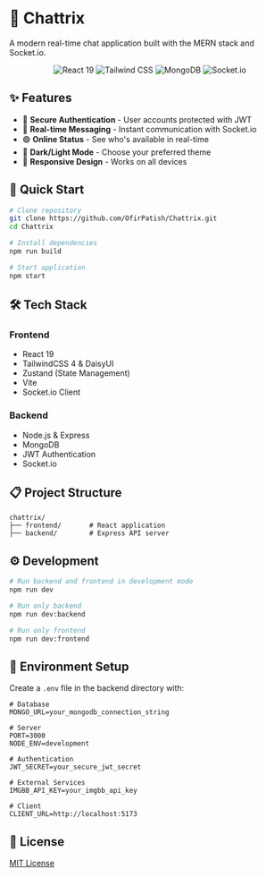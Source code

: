 # 💬 Chattrix

A modern real-time chat application built with the MERN stack and Socket.io.

<div align="center">
  <img src="https://img.shields.io/badge/React-19-blue?style=for-the-badge&logo=react" alt="React 19"/>
  <img src="https://img.shields.io/badge/TailwindCSS-4-38B2AC?style=for-the-badge&logo=tailwind-css" alt="Tailwind CSS"/>
  <img src="https://img.shields.io/badge/MongoDB-4.4-47A248?style=for-the-badge&logo=mongodb" alt="MongoDB"/>
  <img src="https://img.shields.io/badge/Socket.io-4-010101?style=for-the-badge&logo=socket.io" alt="Socket.io"/>
</div>

## ✨ Features

- 🔐 **Secure Authentication** - User accounts protected with JWT
- 💬 **Real-time Messaging** - Instant communication with Socket.io
- 🟢 **Online Status** - See who's available in real-time
- 🌙 **Dark/Light Mode** - Choose your preferred theme
- 📱 **Responsive Design** - Works on all devices

## 🚀 Quick Start

```bash
# Clone repository
git clone https://github.com/OfirPatish/Chattrix.git
cd Chattrix

# Install dependencies
npm run build

# Start application
npm start
```

## 🛠️ Tech Stack

### Frontend

- React 19
- TailwindCSS 4 & DaisyUI
- Zustand (State Management)
- Vite
- Socket.io Client

### Backend

- Node.js & Express
- MongoDB
- JWT Authentication
- Socket.io

## 📋 Project Structure

```
chattrix/
├── frontend/       # React application
├── backend/        # Express API server
```

## ⚙️ Development

```bash
# Run backend and frontend in development mode
npm run dev

# Run only backend
npm run dev:backend

# Run only frontend
npm run dev:frontend
```

## 🔧 Environment Setup

Create a `.env` file in the backend directory with:

```
# Database
MONGO_URL=your_mongodb_connection_string

# Server
PORT=3000
NODE_ENV=development

# Authentication
JWT_SECRET=your_secure_jwt_secret

# External Services
IMGBB_API_KEY=your_imgbb_api_key

# Client
CLIENT_URL=http://localhost:5173
```

## 📝 License

[MIT License](LICENSE)
